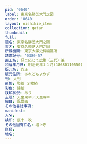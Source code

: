 ```yaml
---
pid: '0640'
label: 東京名勝芝大門之図
order: '0640'
layout: nishikie_item
collection: qatar
thumbnail: 
full: 
題名: 東京名勝芝大門之図
書名: 東京名勝芝大門之図
所蔵機関: 東京大学史料編纂所
請求記号: '0380-57'
画工名: 好ニ応じて広重（三代）筆
和暦年月日: 明治元年１１月(18680110550)
版元名: 丸正
版元住所: あれどもよめず
判: 大判
形態: 竪絵 ３枚続
彩色: 錦絵
検印状況: あり
主題: 天皇東幸／天皇再幸
細目: 風景画
その他書誌事項: 
manifest: 
人名: 
検印: 辰十一改
その他固有件名: 増上寺
彫師: 
地名: 
---
```


